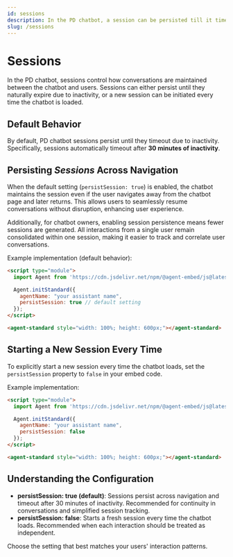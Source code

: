 ```yaml
---
id: sessions
description: In the PD chatbot, a session can be persisted till it times out or a new session can be started every time.
slug: /sessions
---
```


# Sessions

In the PD chatbot, sessions control how conversations are maintained between the chatbot and users. Sessions can either persist until they naturally expire due to inactivity, or a new session can be initiated every time the chatbot is loaded.

## Default Behavior

By default, PD chatbot sessions persist until they timeout due to inactivity. Specifically, sessions automatically timeout after **30 minutes of inactivity**.

## Persisting *Sessions* Across Navigation

When the default setting (`persistSession: true`) is enabled, the chatbot maintains the session even if the user navigates away from the chatbot page and later returns. This allows users to seamlessly resume conversations without disruption, enhancing user experience.

Additionally, for chatbot owners, enabling session persistence means fewer sessions are generated. All interactions from a single user remain consolidated within one session, making it easier to track and correlate user conversations.

Example implementation (default behavior):

```html
<script type="module">
  import Agent from 'https://cdn.jsdelivr.net/npm/@agent-embed/js@latest/dist/web.js'

  Agent.initStandard({
    agentName: "your assistant name",
    persistSession: true // default setting
  });
</script>

<agent-standard style="width: 100%; height: 600px;"></agent-standard>
```

## Starting a New Session Every Time

To explicitly start a new session every time the chatbot loads, set the `persistSession` property to `false` in your embed code.

Example implementation:

```html
<script type="module">
  import Agent from 'https://cdn.jsdelivr.net/npm/@agent-embed/js@latest/dist/web.js'

  Agent.initStandard({
    agentName: "your assistant name",
    persistSession: false
  });
</script>

<agent-standard style="width: 100%; height: 600px;"></agent-standard>
```

## Understanding the Configuration

- **persistSession: true (default)**: Sessions persist across navigation and timeout after 30 minutes of inactivity. Recommended for continuity in conversations and simplified session tracking.
- **persistSession: false**: Starts a fresh session every time the chatbot loads. Recommended when each interaction should be treated as independent.

Choose the setting that best matches your users' interaction patterns.